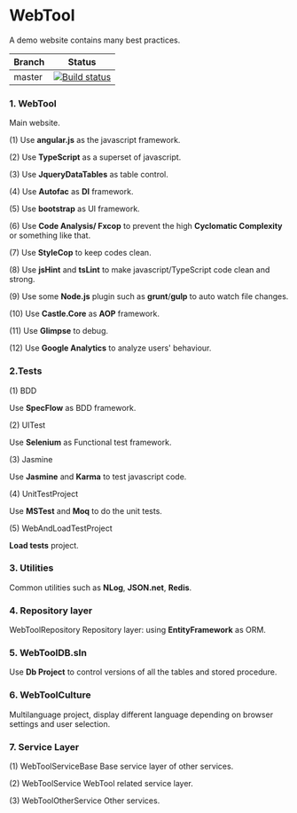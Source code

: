 WebTool
=======

A demo website contains many best practices.

Branch  | Status | 
-------- | :------------: | 
master | [![Build status](https://ci.appveyor.com/api/projects/status/8mk3pyahcejbfduv/branch/master?svg=true)](https://ci.appveyor.com/project/gqy117/webtool/branch/master)

### 1. WebTool
Main website.

(1) Use **angular.js** as the javascript framework.

(2) Use **TypeScript** as a superset of javascript.

(3) Use **JqueryDataTables** as table control.

(4) Use **Autofac** as **DI** framework.

(5) Use **bootstrap** as UI framework.

(6) Use **Code Analysis/ Fxcop** to prevent the high **Cyclomatic Complexity** or something like that.

(7) Use **StyleCop** to keep codes clean.

(8) Use **jsHint** and **tsLint** to make javascript/TypeScript code clean and strong.

(9) Use some **Node.js** plugin such as **grunt**/**gulp** to auto watch file changes.

(10) Use **Castle.Core** as **AOP** framework.

(11) Use **Glimpse** to debug.

(12) Use **Google Analytics** to analyze users' behaviour.

### 2.Tests
(1) BDD

Use **SpecFlow** as BDD framework.

(2) UITest

Use **Selenium** as Functional test framework.

(3) Jasmine

Use **Jasmine** and **Karma** to test javascript code.

(4) UnitTestProject

Use **MSTest** and **Moq** to do the unit tests.

(5) WebAndLoadTestProject

**Load tests** project.

### 3. Utilities
Common utilities such as **NLog**, **JSON.net**, **Redis**.

### 4. Repository layer
WebToolRepository
Repository layer: using **EntityFramework** as ORM.

### 5. WebToolDB.sln
Use **Db Project** to control versions of all the tables and stored procedure.

### 6. WebToolCulture
Multilanguage project, display different language depending on browser settings and user selection.

### 7. Service Layer
(1) WebToolServiceBase
Base service layer of other services.

(2) WebToolService
WebTool related service layer.

(3) WebToolOtherService
Other services.
